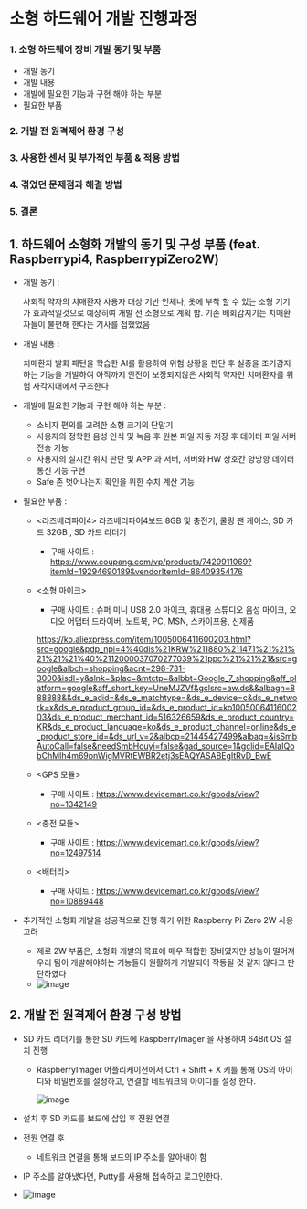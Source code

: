 # 소형 하드웨어 개발 진행과정 
### 1. 소형 하드웨어 장비 개발 동기 및 부품
- 개발 동기
- 개발 내용
- 개발에 필요한 기능과 구현 해야 하는 부분  
- 필요한 부품 

### 2. 개발 전 원격제어 환경 구성 

### 3. 사용한 센서 및 부가적인 부품 & 적용 방법 

### 4. 겪었던 문제점과 해결 방법 

### 5. 결론 


## 1. 하드웨어 소형화 개발의 동기 및 구성 부품  (feat. Raspberrypi4, RaspberrypiZero2W) 
-  개발 동기 :

    사회적 약자의 치매환자 사용자 대상 기반 인체나, 옷에 부착 할 수 있는 소형 기기가 효과적일것으로 예상히여 개발 전 소형으로 계획 함. 기존 배회감지기는 치매환자들이 불편해 한다는 기사를 접했었음 
   
- 개발 내용 :

    치매환자 발화 패턴을 학습한 AI를 활용하여 위험 상황을 판단 후 실종을 조기감지 하는 기능을 개발하여 아직까지 안전이 보장되지않은 사회적 약자인 치매환자를 위험 사각지대에서 구조한다 
  
- 개발에 필요한 기능과 구현 해야 하는 부분 :

  - 소비자 편의를 고려한 소형 크기의 단말기 
  - 사용자의 정학한 음성 인식 및 녹음 후 원본 파일 자동 저장 후 데이터 파일 서버 전송 기능 
  - 사용자의 실시간 위치 판단 및 APP 과 서버, 서버와 HW  상호간 양방향 데이터 통신 기능 구현
  - Safe 존 벗어나는지 확인을 위한 수치 계산 기능 
    
   
- 필요한 부품 :     


  - <라즈베리파이4>  라즈베리파이4보드 8GB 및 충전기, 쿨링 팬 케이스, SD 카드 32GB , SD 카드 리더기

    - 구매 사이트 : https://www.coupang.com/vp/products/7429911069?itemId=19294690189&vendorItemId=86409354176
    
  - <소형 마이크>
    - 구매 사이트 : 슈퍼 미니 USB 2.0 마이크, 휴대용 스튜디오 음성 마이크, 오디오 어댑터 드라이버, 노트북, PC, MSN, 스카이프용, 신제품
       
            
    https://ko.aliexpress.com/item/1005006411600203.html?src=google&pdp_npi=4%40dis%21KRW%211880%211471%21%21%21%21%21%40%2112000037070277039%21ppc%21%21%21&src=google&albch=shopping&acnt=298-731-3000&isdl=y&slnk=&plac=&mtctp=&albbt=Google_7_shopping&aff_platform=google&aff_short_key=UneMJZVf&gclsrc=aw.ds&&albagn=888888&&ds_e_adid=&ds_e_matchtype=&ds_e_device=c&ds_e_network=x&ds_e_product_group_id=&ds_e_product_id=ko1005006411600203&ds_e_product_merchant_id=516326659&ds_e_product_country=KR&ds_e_product_language=ko&ds_e_product_channel=online&ds_e_product_store_id=&ds_url_v=2&albcp=21445427499&albag=&isSmbAutoCall=false&needSmbHouyi=false&gad_source=1&gclid=EAIaIQobChMIh4m69pnWigMVRtEWBR2etj3sEAQYASABEgItRvD_BwE
  - <GPS 모듈>
    - 구매 사이트 : https://www.devicemart.co.kr/goods/view?no=1342149
   
  - <충전 모듈> 
    - 구매 사이트 : https://www.devicemart.co.kr/goods/view?no=12497514
   
  - <배터리>
    - 구매 사이트 : https://www.devicemart.co.kr/goods/view?no=10889448

- 추가적인 소형화 개발을 성공적으로 진행 하기 위한 Raspberry Pi Zero 2W  사용 고려
  - 제로 2W 부품은, 소형화 개발의 목표에 매우 적합한 장비였지만 성능이 떨어져 우리 팀이 개발해야하는 기능들이 원활하게 개발되어 작동될 것 같지 않다고 판단하였다
  - ![image](https://github.com/user-attachments/assets/c0656d51-317a-461c-811a-fa7d4c78c6b4)

  
## 2. 개발 전 원격제어 환경 구성 방법 
- SD 카드 리더기를 통한 SD 카드에 RaspberryImager 을 사용하여 64Bit OS 설치 진행
  - RaspberryImager 어플리케이션에서 Ctrl + Shift + X 키를 통해 OS의 아이디와 비밀번호를 설정하고, 연결할 네트워크의 아이디를 설정 한다.

    ![image](https://github.com/user-attachments/assets/e4d4dcf7-9a37-4db1-af6b-70ce49265895)

- 설치 후 SD 카드를 보드에 삽입 후 전원 연결
- 전원 연결 후
  -  네트워크 연결을 통해 보드의 IP 주소를 알아내야 함 
-  IP 주소를 알아냈다면, Putty를 사용해 접속하고 로그인한다.
-  ![image](https://github.com/user-attachments/assets/b53d14a0-ce1e-4ce3-8462-73ba1eca0c3d)

<table> 



